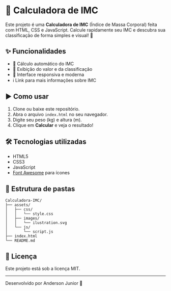 # 🧮 Calculadora de IMC

Este projeto é uma **Calculadora de IMC** (Índice de Massa Corporal) feita com HTML, CSS e JavaScript. Calcule rapidamente seu IMC e descubra sua classificação de forma simples e visual! 🚀

## ✨ Funcionalidades

- 📏 Cálculo automático do IMC
- 📝 Exibição do valor e da classificação
- 📱 Interface responsiva e moderna
- ℹ️ Link para mais informações sobre IMC

## ▶️ Como usar

1. Clone ou baixe este repositório.
2. Abra o arquivo `index.html` no seu navegador.
3. Digite seu peso (kg) e altura (m).
4. Clique em **Calcular** e veja o resultado!

## 🛠️ Tecnologias utilizadas

- HTML5
- CSS3
- JavaScript
- [Font Awesome](https://fontawesome.com/) para ícones

## 📁 Estrutura de pastas

```
Calculadora-IMC/
├── assets/
│   ├── css/
│   │   └── style.css
│   ├── images/
│   │   └── ilustration.svg
│   └── js/
│       └── script.js
├── index.html
└── README.md
```

## 📄 Licença

Este projeto está sob a licença MIT.

---

Desenvolvido por Anderson Junior 💚